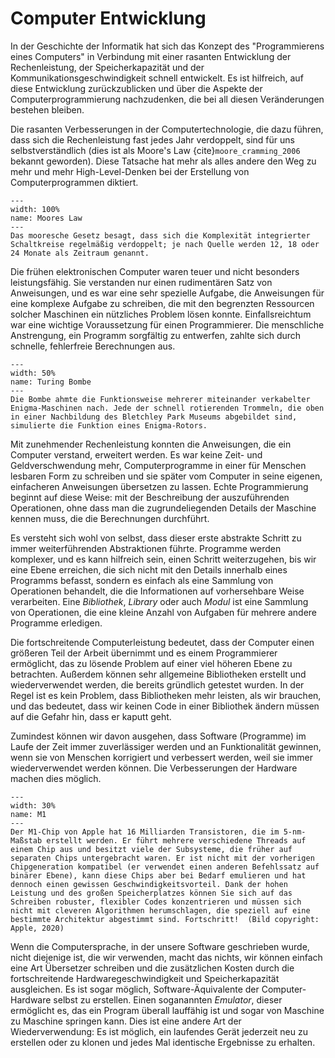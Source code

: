 # Computer Entwicklung

In der Geschichte der Informatik hat sich das Konzept des "Programmierens eines Computers" in Verbindung mit einer rasanten Entwicklung der Rechenleistung, der Speicherkapazität und der Kommunikationsgeschwindigkeit schnell entwickelt. Es ist hilfreich, auf diese Entwicklung zurückzublicken und über die Aspekte der Computerprogrammierung nachzudenken, die bei all diesen Veränderungen bestehen bleiben.

Die rasanten Verbesserungen in der Computertechnologie, die dazu führen, dass sich die Rechenleistung fast jedes Jahr verdoppelt, sind für uns selbstverständlich (dies ist als Moore's Law {cite}`moore_cramming_2006` bekannt geworden). Diese Tatsache hat mehr als alles andere den Weg zu mehr und mehr High-Level-Denken bei der Erstellung von Computerprogrammen diktiert.

```{figure} img/moores-law.png
---
width: 100%
name: Moores Law
---
Das mooresche Gesetz besagt, dass sich die Komplexität integrierter Schaltkreise regelmäßig verdoppelt; je nach Quelle werden 12, 18 oder 24 Monate als Zeitraum genannt.
```

Die frühen elektronischen Computer waren teuer und nicht besonders leistungsfähig. Sie verstanden nur einen rudimentären Satz von Anweisungen, und es war eine sehr spezielle Aufgabe, die Anweisungen für eine komplexe Aufgabe zu schreiben, die mit den begrenzten Ressourcen solcher Maschinen ein nützliches Problem lösen konnte. Einfallsreichtum war eine wichtige Voraussetzung für einen Programmierer. Die menschliche Anstrengung, ein Programm sorgfältig zu entwerfen, zahlte sich durch schnelle, fehlerfreie Berechnungen aus.

```{figure} img/turing-bombe.jpg
---
width: 50%
name: Turing Bombe
---
Die Bombe ahmte die Funktionsweise mehrerer miteinander verkabelter Enigma-Maschinen nach. Jede der schnell rotierenden Trommeln, die oben in einer Nachbildung des Bletchley Park Museums abgebildet sind, simulierte die Funktion eines Enigma-Rotors.
```


Mit zunehmender Rechenleistung konnten die Anweisungen, die ein Computer verstand, erweitert werden. Es war keine Zeit- und Geldverschwendung mehr, Computerprogramme in einer für Menschen lesbaren Form zu schreiben und sie später vom Computer in seine eigenen, einfacheren Anweisungen übersetzen zu lassen. Echte Programmierung beginnt auf diese Weise: mit der Beschreibung der auszuführenden Operationen, ohne dass man die zugrundeliegenden Details der Maschine kennen muss, die die Berechnungen durchführt.

Es versteht sich wohl von selbst, dass dieser erste abstrakte Schritt zu immer weiterführenden Abstraktionen führte. Programme werden komplexer, und es kann hilfreich sein, einen Schritt weiterzugehen, bis wir eine Ebene erreichen, die sich nicht mit den Details innerhalb eines Programms befasst, sondern es einfach als eine Sammlung von Operationen behandelt, die die Informationen auf vorhersehbare Weise verarbeiten.  Eine *Bibliothek*, *Library* oder auch *Modul* ist eine Sammlung von Operationen, die eine kleine Anzahl von Aufgaben für mehrere andere Programme erledigen.

Die fortschreitende Computerleistung bedeutet, dass der Computer einen größeren Teil der Arbeit übernimmt und es einem Programmierer ermöglicht, das zu lösende Problem auf einer viel höheren Ebene zu betrachten. Außerdem können sehr allgemeine Bibliotheken erstellt und wiederverwendet werden, die bereits gründlich getestet wurden. In der Regel ist es kein Problem, dass Bibliotheken mehr leisten, als wir brauchen, und das bedeutet, dass wir keinen Code in einer Bibliothek ändern müssen auf die Gefahr hin, dass er kaputt geht.

Zumindest können wir davon ausgehen, dass Software (Programme) im Laufe der Zeit immer zuverlässiger werden und an Funktionalität gewinnen, wenn sie von Menschen korrigiert und verbessert werden, weil sie immer wiederverwendet werden können. Die Verbesserungen der Hardware machen dies möglich.

```{figure} img/apple-m1.jpg
---
width: 30%
name: M1
---
Der M1-Chip von Apple hat 16 Milliarden Transistoren, die im 5-nm-Maßstab erstellt werden. Er führt mehrere verschiedene Threads auf einem Chip aus und besitzt viele der Subsysteme, die früher auf separaten Chips untergebracht waren. Er ist nicht mit der vorherigen Chipgeneration kompatibel (er verwendet einen anderen Befehlssatz auf binärer Ebene), kann diese Chips aber bei Bedarf emulieren und hat dennoch einen gewissen Geschwindigkeitsvorteil. Dank der hohen Leistung und des großen Speicherplatzes können Sie sich auf das Schreiben robuster, flexibler Codes konzentrieren und müssen sich nicht mit cleveren Algorithmen herumschlagen, die speziell auf eine bestimmte Architektur abgestimmt sind. Fortschritt!  (Bild copyright: Apple, 2020)
```

Wenn die Computersprache, in der unsere Software geschrieben wurde, nicht diejenige ist, die wir verwenden, macht das nichts, wir können einfach eine Art Übersetzer schreiben und die zusätzlichen Kosten durch die fortschreitende Hardwaregeschwindigkeit und Speicherkapazität ausgleichen. Es ist sogar möglich, Software-Äquivalente der Computer-Hardware selbst zu erstellen. Einen soganannten *Emulator*, dieser ermöglicht es, das ein Program überall lauffähig ist und sogar von Maschine zu Maschine springen kann. Dies ist eine andere Art der Wiederverwendung: Es ist möglich, ein laufendes Gerät jederzeit neu zu erstellen oder zu klonen und jedes Mal identische Ergebnisse zu erhalten.